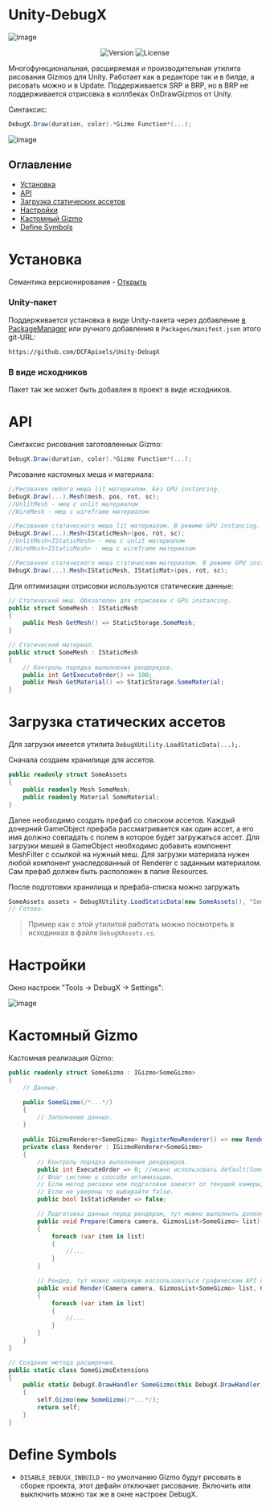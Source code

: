 # Unity-DebugX
 
![image](https://github.com/user-attachments/assets/f75e20cd-9614-41e8-887d-943987f4855d)

<p align="center">
<img alt="Version" src="https://img.shields.io/github/package-json/v/DCFApixels/Unity-DebugX?style=for-the-badge&color=1e90ff">
<img alt="License" src="https://img.shields.io/github/license/DCFApixels/Unity-DebugX?color=1e90ff&style=for-the-badge">
</p>

Многофункциональная, расширяемая и производительная утилита рисования Gizmos для Unity. Работает как в редакторе так и в билде, а рисовать можно и в Update. Поддерживается SRP и BRP, но в BRP не поддерживается отрисовка в коллбеках OnDrawGizmos от Unity. 

Синтаксис: 
```c#
DebugX.Draw(duration, color).*Gizmo Function*(...);
```

![image](https://github.com/user-attachments/assets/97d77716-145d-4357-bcb1-8601871d2fe0)

## Оглавление
- [Установка](#установка)
- [API](#api)
- [Загрузка статических ассетов](#загрузка-статических-ассетов)
- [Настройки](#настройки)
- [Кастомный Gizmo](#кастомный-gizmo)
- [Define Symbols](#define-symbols)

# Установка
Семантика версионирования - [Открыть](https://gist.github.com/DCFApixels/e53281d4628b19fe5278f3e77a7da9e8#file-dcfapixels_versioning_ru-md)
### Unity-пакет
Поддерживается установка в виде Unity-пакета через добавление [в PackageManager](https://docs.unity3d.com/2023.2/Documentation/Manual/upm-ui-giturl.html) или ручного добавления в `Packages/manifest.json` этого git-URL: 
```
https://github.com/DCFApixels/Unity-DebugX
```
### В виде исходников
Пакет так же может быть добавлен в проект в виде исходников.
</br>


# API

Синтаксис рисования заготовленных Gizmo: 
```c#
DebugX.Draw(duration, color).*Gizmo Function*(...);
```

Рисование кастомных меша и материала:
```c#
//Рисования любого меша lit материалом. Без GPU instancing. 
DebugX.Draw(...).Mesh(mesh, pos, rot, sc);
//UnlitMesh - меш с unlit материалом
//WireMesh - меш с wireframe материалом
```
```c#
//Рисования статического меша lit материалом. В режиме GPU instancing. 
DebugX.Draw(...).Mesh<IStaticMesh>(pos, rot, sc);
//UnlitMesh<IStaticMesh> - меш с unlit материалом
//WireMesh<IStaticMesh> - меш с wireframe материалом
```
```c#
//Рисования статического меша статическим материалом. В режиме GPU instancing. 
DebugX.Draw(...).Mesh<IStaticMesh, IStaticMat>(pos, rot, sc);
```

Для оптимизации отрисовки используются статические данные:
```c#
// Статический меш. Обязателен для отрисовки с GPU instancing. 
public struct SomeMesh : IStaticMesh
{
    public Mesh GetMesh() => StaticStorage.SomeMesh;
}
```
```c#
// Статический материал. 
public struct SomeMesh : IStaticMesh
{
    // Контроль порядка выполнения рендереров. 
    public int GetExecuteOrder() => 100;
    public Mesh GetMaterial() => StaticStorage.SomeMaterial;
} 
```

# Загрузка статических ассетов 
Для загрузки имеется утилита `DebugXUtility.LoadStaticData(...);`. 

Сначала создаем хранилище для ассетов. 
```c#
public readonly struct SomeAssets
{
    public readonly Mesh SomeMesh;
    public readonly Material SomeMaterial;
} 
```
Далее необходимо создать префаб со списком ассетов. Каждый дочерний GameObject префаба рассматривается как один ассет, а его имя должно совпадать с полем в которое будет загружаться ассет. Для загрузки мешей в GameObject необходимо добавить компонент MeshFilter с ссылкой на нужный меш. Для загрузки материала нужен любой компонент унаследованный от Renderer с заданным материалом. Сам префаб должен быть расположен в папке Resources. 

После подготовки хранилища и префаба-списка можно загружать 
```c#
SomeAssets assets = DebugXUtility.LoadStaticData(new SomeAssets(), "SomeAssets");
// Готово. 
```
> Пример как с этой утилитой работать можно посмотреть в исходинках в файле `DebugXAssets.cs`.

# Настройки
Окно настроек "Tools -> DebugX -> Settings":

![image](https://github.com/user-attachments/assets/7dd981c1-1e00-4b7d-9a73-376638094689)

# Кастомный Gizmo

Кастомная реализация Gizmo:
```c#
public readonly struct SomeGizmo : IGizmo<SomeGizmo>
{
    // Данные. 

    public SomeGizmo(/*...*/)
    {
        // Заполнение данных.
    } 
    
    public IGizmoRenderer<SomeGizmo> RegisterNewRenderer() => new Renderer();
    private class Renderer : IGizmoRenderer<SomeGizmo>
    {
        // Контроль порядка выполнения рендереров. 
        public int ExecuteOrder => 0; //можно использовать default(SomeMat).GetExecutuonOrder();
        // Флаг системе о способе оптимизации.
        // Если метод рисовки или подготовки зависят от текущей камеры, то false，иначе true.
        // Если не уверены то выбирайте false. 
        public bool IsStaticRender => false;

        // Подготовка данных перед рендером, тут можно выполнить дополнительные расчеты или запланировать Job. 
        public void Prepare(Camera camera, GizmosList<SomeGizmo> list) 
        {
            foreach (var item in list)
            {
                //... 
            }
        } 

        // Рендер, тут можно напрямую воспользоваться графическим API или добавить команду в CommandBuffer. 
        public void Render(Camera camera, GizmosList<SomeGizmo> list, CommandBuffer cb)
        {
            foreach (var item in list)
            {
                //... 
            }
        }
    }
}
```
```c#
// Создание метода расширения. 
public static class SomeGizmoExtensions
{
    public static DebugX.DrawHandler SomeGizmo(this DebugX.DrawHandler self, /*...*/) 
    {
        self.Gizmo(new SomeGizmo(/*...*/);
        return self;
    }
}
```


# Define Symbols
+ `DISABLE_DEBUGX_INBUILD` - по умолчанию Gizmo будут рисовать в сборке проекта, этот дефайн отключает рисование. Включить или выключить можно так же в окне настроек DebugX.
